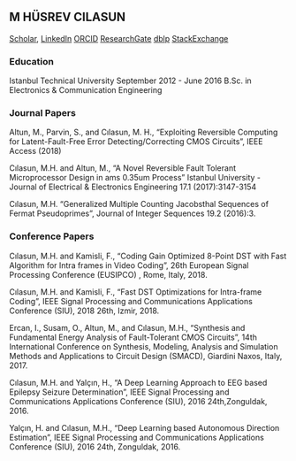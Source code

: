 ## M HÜSREV CILASUN

[Scholar](https://scholar.google.com.tr/citations?user=cwohcIUAAAAJ), [LinkedIn](https://www.linkedin.com/in/cilasun/) [ORCID](https://orcid.org/0000-0002-5421-1159) [ResearchGate](https://www.researchgate.net/profile/M_Huesrev_Cilasun)   [dblp](https://dblp.org/pers/hd/c/Cilasun:M=_Husrev)  [StackExchange](https://stackexchange.com/users/5344761/husrev?tab=accounts) 

### Education

Istanbul Technical University September 2012 - June 2016
B.Sc. in Electronics & Communication Engineering

### Journal Papers

Altun, M., Parvin, S., and Cılasun, M. H., “Exploiting Reversible Computing for Latent-Fault-Free Error Detecting/Correcting CMOS Circuits”, IEEE Access (2018)

Cılasun, M.H. and Altun, M., “A Novel Reversible Fault Tolerant Microprocessor Design in ams 0.35um Process” Istanbul University - Journal of Electrical & Electronics Engineering 17.1 (2017):3147-3154

Cılasun, M.H. “Generalized Multiple Counting Jacobsthal Sequences of Fermat Pseudoprimes”, Journal of Integer Sequences 19.2 (2016):3.

### Conference Papers

Cılasun, M.H. and Kamisli, F., “Coding Gain Optimized 8-Point DST with Fast Algorithm for Intra frames in Video Coding”, 26th European Signal Processing Conference (EUSIPCO) , Rome, Italy, 2018.

Cılasun, M.H. and Kamisli, F., “Fast DST Optimizations for Intra-frame Coding”, IEEE Signal Processing and Communications Applications Conference (SIU), 2018 26th, Izmir, 2018.

Ercan, I., Susam, O., Altun, M., and Cılasun, M.H., “Synthesis and Fundamental Energy Analysis of Fault-Tolerant CMOS Circuits”, 14th International Conference on Synthesis, Modeling, Analysis and Simulation Methods and Applications to Circuit Design (SMACD), Giardini Naxos, Italy, 2017.

Cılasun, M.H. and Yalçın, H., “A Deep Learning Approach to EEG based Epilepsy Seizure Determination”, IEEE Signal Processing and Communications Applications Conference (SIU), 2016 24th,Zonguldak, 2016.

Yalçın, H. and Cılasun, M.H., “Deep Learning based Autonomous Direction Estimation”, IEEE Signal Processing and Communications Applications Conference (SIU), 2016 24th, Zonguldak, 2016.
